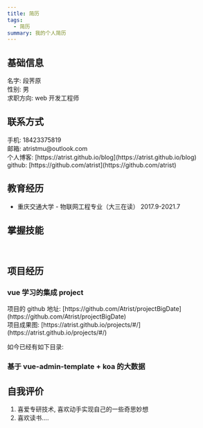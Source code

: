 ```yaml
---
title: 简历
tags:
  - 简历
summary: 我的个人简历
---
```


## 基础信息

名字: 段荠原<br/>
性别: 男<br/>
求职方向: web 开发工程师<br/>

## 联系方式

手机: 18423375819<br/>
邮箱: atristmu@outlook.com<br/>
个人博客: [https://atrist.github.io/blog](https://atrist.github.io/blog)<br/>
github: [https://github.com/atrist](https://github.com/atrist)

## 教育经历

- 重庆交通大学 - 物联网工程专业（大三在读） 2017.9-2021.7

## 掌握技能

<br/>
<level name="HTML"  progress="80"/>

<level name="PUG" progress="40"/>

<level name="CSS" progress="75"/>

<level name="SCSS" progress="50"/>

<level name="JS" progress="90"/>

<level name="Vue,Vue全家桶" progress="70"/>

## 项目经历

### vue 学习的集成 project

项目的 github 地址: [https://github.com/Atrist/projectBigDate](https://github.com/Atrist/projectBigDate)<br/>
项目成果图: [https://atrist.github.io/projects/#/](https://atrist.github.io/projects/#/)

如今已经有如下目录:

### 基于 vue-admin-template + koa 的大数据

## 自我评价

1. 喜爱专研技术, 喜欢动手实现自己的一些奇思妙想
2. 喜欢读书....

<style lang="scss" scoped>
a{
  text-decoration: none;
}

</style>

